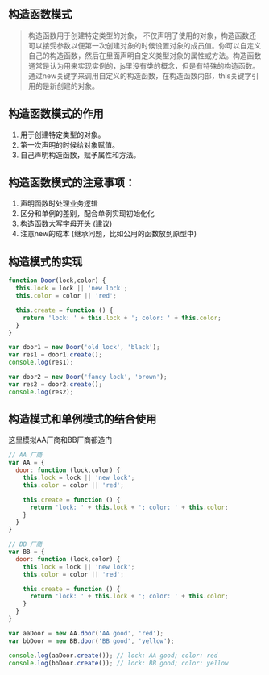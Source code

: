 ## 构造函数模式

> 构造函数用于创建特定类型的对象， 不仅声明了使用的对象，构造函数还可以接受参数以便第一次创建对象的时候设置对象的成员值。你可以自定义自己的构造函数，然后在里面声明自定义类型对象的属性或方法。构造函数通常是认为用来实现实例的，js里没有类的概念，但是有特殊的构造函数。通过new关键字来调用自定义的构造函数，在构造函数内部，this关键字引用的是新创建的对象。

## 构造函数模式的作用

1. 用于创建特定类型的对象。
2. 第一次声明的时候给对象赋值。
3. 自己声明构造函数，赋予属性和方法。

## 构造函数模式的注意事项：

1. 声明函数时处理业务逻辑
2. 区分和单例的差别，配合单例实现初始化化
3. 构造函数大写字母开头 (建议)
4. 注意new的成本 (继承问题，比如公用的函数放到原型中)

## 构造模式的实现

```javascript
function Door(lock,color) {
  this.lock = lock || 'new lock';    
  this.color = color || 'red';

  this.create = function () {
    return 'lock: ' + this.lock + '; color: ' + this.color;
  }
}

var door1 = new Door('old lock', 'black');
var res1 = door1.create();
console.log(res1);

var door2 = new Door('fancy lock', 'brown');
var res2 = door2.create();
console.log(res2);

```

## 构造模式和单例模式的结合使用

这里模拟AA厂商和BB厂商都造门

```javascript
// AA 厂商
var AA = {
  door: function (lock,color) {
    this.lock = lock || 'new lock';    
    this.color = color || 'red';

    this.create = function () {
      return 'lock: ' + this.lock + '; color: ' + this.color;
    }
  }
}

// BB 厂商
var BB = {
  door: function (lock,color) {
    this.lock = lock || 'new lock';    
    this.color = color || 'red';

    this.create = function () {
      return 'lock: ' + this.lock + '; color: ' + this.color;
    }
  }
}

var aaDoor = new AA.door('AA good', 'red');
var bbDoor = new BB.door('BB good', 'yellow');

console.log(aaDoor.create()); // lock: AA good; color: red
console.log(bbDoor.create()); // lock: BB good; color: yellow

```